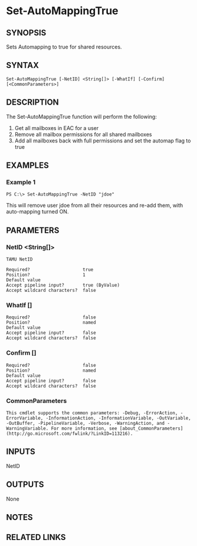 # Set-AutoMappingTrue

## SYNOPSIS

Sets Automapping to true for shared resources.

## SYNTAX

```
Set-AutoMappingTrue [-NetID] <String[]> [-WhatIf] [-Confirm] [<CommonParameters>]
```

## DESCRIPTION

The Set-AutoMappingTrue function will perform the following:

1. Get all mailboxes in EAC for a user
2. Remove all mailbox permissions for all shared mailboxes
3. Add all mailboxes back with full permissions and set the automap flag to true

## EXAMPLES

### Example 1
```
PS C:\> Set-AutoMappingTrue -NetID "jdoe"
```

This will remove user jdoe from all their resources and re-add them, with auto-mapping turned ON.

## PARAMETERS

### NetID <String[]>

    TAMU NetID

    Required?                    true
    Position?                    1
    Default value
    Accept pipeline input?       true (ByValue)
    Accept wildcard characters?  false

### WhatIf [<SwitchParameter>]

    Required?                    false
    Position?                    named
    Default value
    Accept pipeline input?       false
    Accept wildcard characters?  false

### Confirm [<SwitchParameter>]

    Required?                    false
    Position?                    named
    Default value
    Accept pipeline input?       false
    Accept wildcard characters?  false

### CommonParameters

    This cmdlet supports the common parameters: -Debug, -ErrorAction, -ErrorVariable, -InformationAction, -InformationVariable, -OutVariable, -OutBuffer, -PipelineVariable, -Verbose, -WarningAction, and -WarningVariable. For more information, see [about_CommonParameters](http://go.microsoft.com/fwlink/?LinkID=113216).

## INPUTS

NetID

## OUTPUTS

None

## NOTES

## RELATED LINKS
